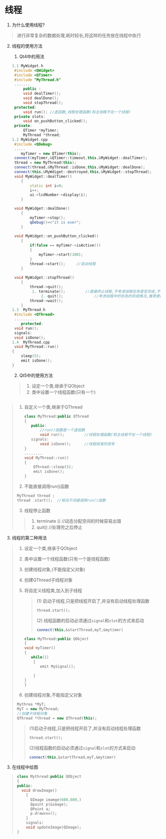 # 线程

1. 为什么使用线程?

> 进行非常复杂的数据处理,耗时较长,将这样的任务放在线程中执行

2. 线程的使用方法

   1. Qt4中的用法

   ```c++
   1.1 MyWidget.h
   	#include <QWidget>
   	#include <QTimer>
   	#include "MyThread.h"
   	.......
      	public :
   		void dealTimer();
   		void dealDone();
   		void stopThread();
   	protected:
   		void run();	//虚函数,线程处理函数(和主线程不在一个线程)
   	private slots:
   		void on_pushButton_clicked();
   	private:	
   		QTimer *myTimer;
   		MyThread *thread;
   1.2 MyWidget.cpp
   	#include <QDebug>
   	.....
       myTimer = new QTimer(this);
   	connect(myTimer,&QTimer::timeout,this,&MyWidget::dealTimer);
   	thread = new MyThread(this);
   	connect(thread,&MyThread::isDone,this,&MyWidget::dealDone);
   	connect(this,&MyWdiget::destroyed,this,&MyWidget::stopThread);
   	void MyWidget::dealTimer()
       {
           static int i=0;
           i++;
           ui->lcdNumber->display(i);
       }
   
   	void MyWidget::dealDone()
       {
           myTimer->stop();
           qDebug()<<"it is over";
       }
   	
   	void MyWidget::on_pushButton_clicked()
       {
           if(false == myTimer->isActive())
           {
               myTimer->start(100);
           }
           thread->start();		//启动线程
       }
   	
   	void MyWidget::stopThread()
       {
           thread->quit();		
           	1. terminate();			//直接终止线程,不考虑线程任务是否完成,不常用
              	2. quit();				//考虑线程中的任务的完成情况,推荐使用
           thread->wait();
       }
   1.3	MyThread.h
   	#include <QThread>
   	..........
       protected:
   	void run();
   	signals:
   	void isDone();
   1.4	MyThread.cpp
   	void MyThread::run()
   {
       sleep(5);
       emit isDone();
   }
   ```

   2. Qt5中的使用方法

   > 1. 设定一个类,继承于QObject
   > 2. 类中设置一个线程函数(只有一个)

   ```c++
   
   ```


> 1. 自定义一个类,继承于QThread
>
>    ```c++
>    class MyThread:public QThread 
>    {
>    	public:
>    		//run()函数是一个虚函数
>    		void run();			//线程处理函数(和主线程不在一个线程) 
>    	signals:
>    		void isDone();		//线程结束的信号
>    }
>    ........   
>    void MyThread::run()
>    {
>        QThread::sleep(5);
>        emit isDone();
>    }
>    ```
>
> 2. 不能直接调用run()函数
>
> ```c++
> MyThread thread ;
> thread .start();	//相当于间接调用run()函数
> ```
>
> 3. 线程停止函数
>
> > 1. terminate ()			//动态分配空间的时候容易出错
> > 2. quit()                               //处理完之后停止

3. 线程的第二种用法

> 1. 设定一个类,继承于QObject
>
> 2. 类中设置一个线程函数(只有一个是线程函数)
>
> 3. 创建线程对象,(不能指定父对象)
>
> 4. 创建QThread子线程对象
>
> 5. 将自定义线程类,加入到子线程
>
>    > (1) 启动子线程,只是把线程开启了,并没有启动线程处理函数
>    >
>    > ```c++
>    > thread.start();
>    > ```
>    >
>    > (2)   线程函数的启动必须通过`signal`和`slot`的方式来启动
>    >
>    > ```c++
>    > connect(this,&startThread,myT,&mytimer)
>    > ```
>
>
>
>    ```c++
>    class MyThread:public QObject
>    {
>    void myTimer()
>    {
>    	while(1)
>        {
>        	emit MySignal();
>        	
>        }
>    }
>    }
>    ```
>
> 6. 创建线程对象,不能指定父对象
>
> ```c++
> Mythrea *MyT;
> MyT = new MyThread;
> //创建子线程对象
> QThread *thread = new QThread(this);
> ```
>
> > (1)启动子线程,只是把线程开启了,并没有启动线程处理函数
> >
> > ```c++
> > thread.start();
> > ```
> >
> > (2)线程函数的启动必须通过`signal`和`slot`的方式来启动
> >
> > ```c++
> > connect(this,&startThread,myT,&mytimer)
> > ```
> >

3. 在线程中绘图

> ```c++
> class Mythread:public QObject
> {
> public:
> 	void drawImage()
>     {
>     	QImage imamge(600,600,)
>     	Qpaint p(&image);
>     	QPoint a;
>     	p.drawxxx();
>     }
>     signals:
>     void updateImage(QImage);
> }
> ```
>
>

 
